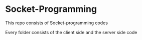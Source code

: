 # Socket-Programming
This repo consists of Socket-programming codes 

Every folder  consists of the client side and the server side code
